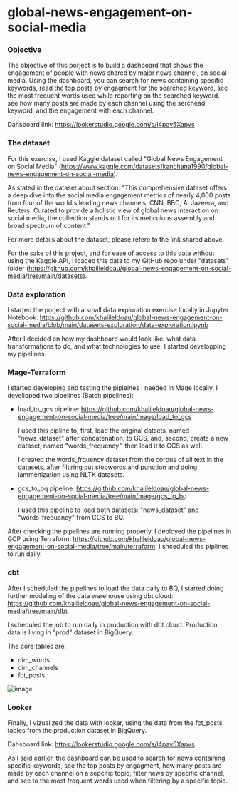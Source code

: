 # global-news-engagement-on-social-media

### Objective
The objective of this porject is to build a dashboard that shows the engagement of people with news shared by major news channel, on social media. Using the dashboard, you can search for news containing specific keywords, read the top posts by engagment for the searched keyword, see the most frequent words used while reporting on the searched keyword, see how many posts are made by each channel using the serchead keyword, and the engagement with each channel. 

Dahsboard link: https://lookerstudio.google.com/s/l4pav5Xapvs

### The dataset

For this exercise, I used Kaggle dataset called "Global News Engagement on Social Media" (https://www.kaggle.com/datasets/kanchana1990/global-news-engagement-on-social-media).

As stated in the dataset about section: "This comprehensive dataset offers a deep dive into the social media engagement metrics of nearly 4,000 posts from four of the world's leading news channels: CNN, BBC, Al Jazeera, and Reuters. Curated to provide a holistic view of global news interaction on social media, the collection stands out for its meticulous assembly and broad spectrum of content."

For more details about the dataset, please refere to the link shared above.

For the sake of this project, and for ease of access to this data without using the Kaggle API, I loaded this data to my GitHub repo under "datasets" folder (https://github.com/khalileldoau/global-news-engagement-on-social-media/tree/main/datasets).


### Data exploration

I started the porject with a small data exploration exercise locally in Jupyter Notebook: https://github.com/khalileldoau/global-news-engagement-on-social-media/blob/main/datasets-exploration/data-exploration.ipynb

After I decided on how my dashboard would look like, what data transformations to do, and what technologies to use, I started developping my pipelines.

### Mage-Terraform

I started developing and testing the pipleines I needed in Mage locally. I develloped two pipelines (Batch pipelines):
- load_to_gcs pipeline: https://github.com/khalileldoau/global-news-engagement-on-social-media/tree/main/mage/load_to_gcs

  I used this pipline to, first, load the original datsets, named "news_dataset" after concatenation, to GCS, and, second, create a new dataset, named "words_frequency", then load it to GCS as well.

  I created the words_frquency dataset from the corpus of all text in the datasets, after filtiring out stopwords and punction and doing lammenization using NLTK datasets.


- gcs_to_bq pipeline: https://github.com/khalileldoau/global-news-engagement-on-social-media/tree/main/mage/gcs_to_bq

  I used this pipeline to load both datasets: "news_dataset" and "words_frequency" from GCS to BQ.

After checking the pipelines are running properly, I deployed the pipelines in GCP using Terraform: https://github.com/khalileldoau/global-news-engagement-on-social-media/tree/main/terraform.
I shceduled the piplines to run daily.


### dbt

After I scheduled the pipelines to load the data daily to BQ, I started doing further modeling of the data warehouse using dbt cloud: https://github.com/khalileldoau/global-news-engagement-on-social-media/tree/main/dbt

I scheduled the job to run daily in production with dbt cloud. Production data is living in "prod" dataset in BigQuery.

The core tables are:
- dim_words
- dim_channels
- fct_posts

![image](https://github.com/khalileldoau/global-news-engagement-on-social-media/assets/79168986/b3e9fbc9-f57c-43b9-9f88-25ba44ed50fa)





### Looker

Finally, I vizualized the data with looker, using the data from the fct_posts tables from the production dataset in BigQuery.

Dahsboard link: https://lookerstudio.google.com/s/l4pav5Xapvs

As I said earlier, the dashboard can be used to search for news containing specific keywords, see the top posts by engagment, how many posts are made by each channel on a sepcific topic, filter news by specific channel, and see to the most frequent words used when filtering by a specific topic.









  

  

  





